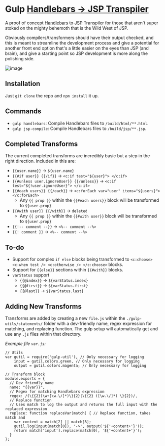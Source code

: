 # Gulp [Handlebars -> JSP Transpiler](http://tehurn.com/)
A proof of concept [Handlebars](//handlebarsjs.com) to [JSP](http://www.nooooooooooooooo.com/) Transpiler for those that aren't super stoked on the mighty behemoth that is the Wild West of JSP.

Obviously compilers/transformers should have their output checked, and this is meant to streamline the development process and give a potential for another front end option that's a little easier on the eyes than JSP (and brain), and give a starting point so JSP development is more along the polishing side.

![image](http://i.imgur.com/9YVxMUah.png)

## Installation
Just `git clone` the repo and `npm install` it up.

## Commands
- `gulp handlebars`: Compile Handlebars files to `/build/html/**.html`.
- `gulp jsp-compile`: Compile Handlebars files to `/build/jsp/**.jsp`.

## Completed Transforms
The current completed transforms are incredibly basic but a step in the right direction. Included in this are:
- `{{user.name}}` -> `${user.name}`
- `{{#if user}} {{/if}}` -> `<c:if test="${user}"> </c:if>`
- `{{#unless user.ignoreUser}} {{/unless}}` -> `<c:if test="${!user.ignoreUser}"> </c:if>`
- `{{#each users}} {{/each}}` -> `<c:forEach var="user" items="${users}"> </c:forEach>`
    + Any `{{ prop }}` within the `{{#each users}}` block will be transformed to `${user.prop}`
- `{{#with user}} {{/with}}` -> `deleted`
    + Any `{{ prop }}` within the `{{#with user}}` block will be transformed to `${user.prop}`
- `{{!-- comment --}}` -> `<%-- comment --%>`
- `{{! comment }}` -> `<%-- comment --%>`

## To-do
- Support for complex `if else` blocks being transformed to `<c:choose> <c:when test /> <c:otherwise /> </c:choose>` blocks.
- Support for `{{else}}` sections within `{{#with}}` blocks.
- `varStatus` support
    + `{{@index}}` -> `${varStatus.index}`
    + `{{@first}}` -> `${varStatus.first}`
    + `{{@last}}` -> `${varStatus.last}`

## Adding New Transforms
Transforms are added by creating a new `file.js` within the `./gulp-utils/statements/` folder with a dev-friendly name, regex expression for matching, and replacing function. The gulp setup will automatically get and use any `.js` files within that directory.

_Example file `var.js`:_
```node
// Utils
var gutil = require('gulp-util'), // Only necessary for logging
    input = gutil.colors.green, // Only necessary for logging
    output = gutil.colors.magenta; // Only necessary for logging

// Transform block
module.exports = {
  // Dev friendly name
  name: "{{var}}",
  // Regex for matching Handlebars expression
  regex: /(\{{2}(\w+[\w.\/]*)\}{2}|\{{2} ([\w.\/]*) \}{2})/,
  // Replace function
  // Uses match to log the output and returns the full input with the replaced expression
  replace: function replaceVar(match) { // Replace function, takes match and 
    var content = match[2] || match[3];
    gutil.log(input(match[0]), '->', output('${'+content+'}'));
    return match['input'].replace(match[0], '${'+content+'}');
  }
};
```